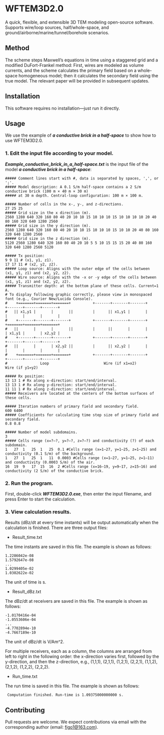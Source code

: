 # WFTEM3D2.0

A quick, flexible, and extensible 3D TEM modeling open-source software. 
Supports wire/loop sources, half/whole-space, and ground/airborne/marine/tunnel/borehole scenarios.

## Method

The scheme steps Maxwell’s equations in time using a staggered grid 
and a modified DuFort-Frankel method: First, wires are modeled as volume 
currents, and the scheme calculates the primary field based on a whole-space 
homogeneous model; then it calculates the secondary field using the true model. 
The relevant paper will be provided in subsequent updates.

## Installation

This software requires no installation—just run it directly. 

## Usage

We use the example of ***a conductive brick in a half-space*** 
to show how to use WFTEM3D2.0. 

### 1. Edit the input file according to your model.

***Example_conductive_brick_in_a_half-space.txt*** is the input file 
of the model ***a conductive brick in a half-space***:
``` 
##### Comment lines start with #, data is separated by spaces, ',', or ';'.
##### Model description: A 0.1 S/m half-space contains a 2 S/m conductive brick (100 m × 40 m × 30 m) 
##### at 30 m depth. Central-loop configuration: 100 m × 100 m. 

##### Number of cells in the x-, y-, and z-directions.
27 25 25
##### Grid size in the x direction (m).
2560 1280 640 320 160 80 40 20 10 10 15 10 10 10 15 10 10 10 10 20 40 80 160 320 640 1280 2560
##### Grid size in the y direction (m).
2560 1280 640 320 160 80 40 20 10 10 15 10 10 10 15 10 10 20 40 80 160 320 640 1280 2560
##### Grid size in the z direction (m).
5120 2560 1280 640 320 160 80 40 20 10 5 5 10 15 15 15 20 40 80 160 320 640 1280 2560 5120

##### Tx position:
9 9 11 # (x1, y1, z1).
17 17 11 # (x2, y2, z2).
##### Loop source: Aligns with the outer edge of the cells between (x1, y1, z1) and (x2, y2, z2).
##### Wire source: Aligns with the -x or -y edge of the cells between (x1, y1, z1) and (x2, y2, z2).
##### Transmitter depth: at the bottom plane of these cells. Current=1 A.
# To display following graphic correctly, please view in monospaced font (e.g., Courier New/Lucida Console).
#    +=======+=======+=======+          +-------+-------+-------+          +-------+-------+-------+
#   || x1,y1 |       |       ||         |      || x1,y1 |       |          |       |       |       |
#    +-------+-------+-------+          +-------+-------+-------+          +=======+=======+=======+
#   ||       |       |       ||         |      ||       |       |          | x1,y1 |       | x2,y2 |  
#    +-------+-------+-------+          +-------+-------+-------+          +-------+-------+-------+ 
#   ||       |       | x2,y2 ||         |      || x2,y2 |       |          |       |       |       |
#    +=======+=======+=======+          +-------+-------+-------+          +-------+-------+-------+
#               Loop                         Wire (if x1=x2)                    Wire (if y1=y2)

##### Rx position:
13 13 1 # Rx along x-direction: start/end/interval.
13 13 1 # Rx along y-direction: start/end/interval.
11 11 1 # Rx along z-direction: start/end/interval.
##### Receivers are located at the centers of the bottom surfaces of these cells.

##### Iteration numbers of primary field and secondary field.
600 6400
##### Coefficients for calculating time step size of primary field and secondary field.
0.8 0.8

##### Number of model subdomains.
3
##### Cells range (x=?–?, y=?–?, z=?–?) and conductivity (?) of each subdomain.
1	27	1	25	1	25	0.1 #Cells range (x=1–27, y=1–25, z=1–25) and conductivity (0.1 S/m) of the background.
1	27	1	25	1	11	0.0003 #Cells range (x=1–27, y=1–25, z=1–11) and conductivity (0.0003 S/m) of the air.
16	19	9	17	15	16	2 #Cells range (x=16–19, y=9–17, z=15–16) and conductivity (2 S/m) of the conductive brick.
```
### 2. Run the program.

First, double-click ***WFTEM3D2.0.exe***, then enter the input filename, and press Enter to start the calculation.

### 3. View calculation results.

Results (dBz/dt at every time instants) will be output automatically when the calculation is finished. 
There are three output files:

* Result_time.txt

The time instants are saved in this file. The example is shown as follows:
```
1.2286042e-08
1.5792647e-08
...
1.0299405e-02
1.0302622e-02
```
The unit of time is s.

* Result_dBz.txt

The dBz/dt at receivers are saved in this file. The example is shown as follows:

```
-1.0170416e-04
-1.0553606e-04
... 
-4.7702894e-10
-4.7667189e-10
```
The unit of dBz/dt is V/Am^2.

For multiple receivers, each as a column, the columns are arranged from left to right in the following order:
the x-direction varies first, followed by the y-direction, and then the z-direction, e.g., 
(1,1,1), (2,1,1), (1,2,1), (2,2,1), (1,1,2), (2,1,2), (1,2,2), (2,2,2).

* Run_time.txt

The run time is saved in this file. The example is shown as follows:
```
 Computation finished. Run-time is 1.09375000000000 s.
```

## Contributing
Pull requests are welcome. We expect contributions via email with the 
corresponding author (email: figo1@163.com).